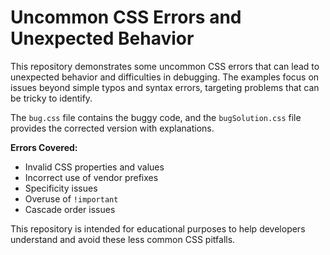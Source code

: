 # Uncommon CSS Errors and Unexpected Behavior

This repository demonstrates some uncommon CSS errors that can lead to unexpected behavior and difficulties in debugging.  The examples focus on issues beyond simple typos and syntax errors, targeting problems that can be tricky to identify.

The `bug.css` file contains the buggy code, and the `bugSolution.css` file provides the corrected version with explanations.

**Errors Covered:**
* Invalid CSS properties and values
* Incorrect use of vendor prefixes
* Specificity issues
* Overuse of `!important`
* Cascade order issues

This repository is intended for educational purposes to help developers understand and avoid these less common CSS pitfalls.